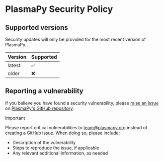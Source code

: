 # PlasmaPy Security Policy

## Supported versions

Security updates will only be provided for the most recent version of PlasmaPy.

| Version | Supported |
|---------|-----------|
| latest  | ✅        |
| older   | ❌        |

## Reporting a vulnerability

If you believe you have found a security vulnerability, please [raise an issue] on [PlasmaPy's GitHub repository].

> [!IMPORTANT]
> Please report critical vulnerabilities to team@plasmapy.org instead of creating a GitHub issue.
> When doing so, please include:
>
> - Description of the vulnerability
> - Steps to reproduce the issue, if applicable
> - Any relevant additional information, as needed

[PlasmaPy's GitHub repository]: https://github.com/PlasmaPy/PlasmaPy
[raise an issue]: https://github.com/PlasmaPy/PlasmaPy/issues/new/choose
